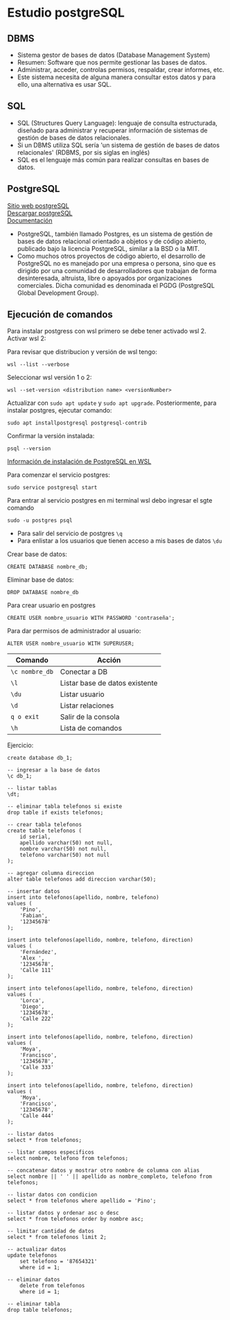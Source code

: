 # Estudio postgreSQL

## DBMS

- Sistema gestor de bases de datos (Database Management System)
- Resumen: Software que nos permite gestionar las bases de datos.
- Administrar, acceder, controlas permisos, respaldar, crear informes, etc.
- Este sistema necesita de alguna manera consultar estos datos y para ello, una alternativa es usar SQL.

## SQL

- SQL (Structures Query Language): lenguaje de consulta estructurada, diseñado para administrar y recuperar información de sistemas de gestión de bases de datos relacionales.
- Si un DBMS utiliza SQL sería 'un sistema de gestión de bases de datos relacionales' (RDBMS, por sis siglas en inglés)
- SQL es el lenguaje más común para realizar consultas en bases de datos.

## PostgreSQL

[Sitio web postgreSQL](https://www.postgresql.org/)
<br />
[Descargar postgreSQL](https://www.postgresql.org/download/)
<br />
[Documentación](https://www.postgresql.org/docs/)

- PostgreSQL, también llamado Postgres, es un sistema de gestión de bases de datos relacional orientado
  a objetos y de código abierto, publicado bajo la licencia PostgreSQL, similar a la BSD o la MIT.
- Como muchos otros proyectos de código abierto, el desarrollo de PostgreSQL no es manejado por una
  empresa o persona, sino que es dirigido por una comunidad de desarrolladores que trabajan de forma
  desinteresada, altruista, libre o apoyados por organizaciones comerciales. Dicha comunidad es
  denominada el PGDG (PostgreSQL Global Development Group).

## Ejecución de comandos

Para instalar postgress con wsl primero se debe tener activado wsl 2. Activar wsl 2:

Para revisar que distribucion y versión de wsl tengo:

```
wsl --list --verbose
```

Seleccionar wsl versión 1 o 2:

```
wsl --set-version <distribution name> <versionNumber>
```

Actualizar con `sudo apt update` y `sudo apt upgrade`. Posteriormente, para instalar postgres, ejecutar comando:

```
sudo apt installpostgresql postgresql-contrib
```

Confirmar la versión instalada:

```
psql --version
```

[Información de instalación de PostgreSQL en WSL](https://learn.microsoft.com/en-us/windows/wsl/tutorials/wsl-database)

Para comenzar el servicio postgres:

```
sudo service postgresql start
```

Para entrar al servicio postgres en mi terminal wsl debo ingresar el sgte comando

```
sudo -u postgres psql
```

- Para salir del servicio de postgres `\q`
- Para enlistar a los usuarios que tienen acceso a mis bases de datos `\du`

Crear base de datos:

```
CREATE DATABASE nombre_db;
```

Eliminar base de datos:

```
DROP DATABASE nombre_db
```

Para crear usuario en postgres

```
CREATE USER nombre_usuario WITH PASSWORD 'contraseña';
```

Para dar permisos de administrador al usuario:

```
ALTER USER nombre_usuario WITH SUPERUSER;
```

| Comando        | Acción                         |
| -------------- | ------------------------------ |
| `\c nombre_db` | Conectar a DB                  |
| `\l`           | Listar base de datos existente |
| `\du`          | Listar usuario                 |
| `\d`           | Listar relaciones              |
| `q o exit`     | Salir de la consola            |
| `\h`           | Lista de comandos              |

Ejercicio:

```
create database db_1;

-- ingresar a la base de datos
\c db_1;

-- listar tablas
\dt;

-- eliminar tabla telefonos si existe
drop table if exists telefonos;

-- crear tabla telefonos
create table telefonos (
    id serial,
    apellido varchar(50) not null,
    nombre varchar(50) not null,
    telefono varchar(50) not null
);

-- agregar columna direccion
alter table telefonos add direccion varchar(50);

-- insertar datos
insert into telefonos(apellido, nombre, telefono)
values (
    'Pino',
    'Fabian',
    '12345678'
);

insert into telefonos(apellido, nombre, telefono, direction)
values (
    'Fernández',
    'Alex ',
    '12345678',
    'Calle 111'
);

insert into telefonos(apellido, nombre, telefono, direction)
values (
    'Lorca',
    'Diego',
    '12345678',
    'Calle 222'
);

insert into telefonos(apellido, nombre, telefono, direction)
values (
    'Moya',
    'Francisco',
    '12345678',
    'Calle 333'
);

insert into telefonos(apellido, nombre, telefono, direction)
values (
    'Moya',
    'Francisco',
    '12345678',
    'Calle 444'
);

-- listar datos
select * from telefonos;

-- listar campos especificos
select nombre, telefono from telefonos;

-- concatenar datos y mostrar otro nombre de columna con alias
select nombre || ' ' || apellido as nombre_completo, telefono from telefonos;

-- listar datos con condicion
select * from telefonos where apellido = 'Pino';

-- listar datos y ordenar asc o desc
select * from telefonos order by nombre asc;

-- limitar cantidad de datos
select * from telefonos limit 2;

-- actualizar datos
update telefonos
    set telefono = '87654321'
    where id = 1;

-- eliminar datos
    delete from telefonos
    where id = 1;

-- eliminar tabla
drop table telefonos;
```
